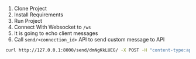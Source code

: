 1. Clone Project
2. Install Requirements
3. Run Project
4. Connect With Websocket to `/ws`
5. It is going to echo client messages
6. Call `send/<connection_id>` API to send custom message to API
```bash
curl http://127.0.0.1:8000/send/dmNgKkLUEG/ -X POST -H "content-type:application/json" --data "{\"message\":\"Hello From API\"}"
```